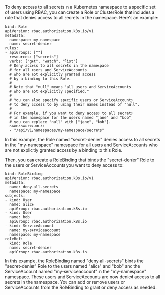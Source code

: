 To deny access to all secrets in a Kubernetes namespace to a specific set of users using RBAC, you can create a Role or ClusterRole that includes a rule that denies access to all secrets in the namespace. Here's an example:

```
kind: Role
apiVersion: rbac.authorization.k8s.io/v1
metadata:
  namespace: my-namespace
  name: secret-denier
rules:
- apiGroups: [""]
  resources: ["secrets"]
  verbs: ["get", "watch", "list"]
  # Deny access to all secrets in the namespace
  # for all users and ServiceAccounts
  # who are not explicitly granted access
  # by a binding to this Role.
  #
  # Note that "null" means "all users and ServiceAccounts
  # who are not explicitly specified."
  #
  # You can also specify specific users or ServiceAccounts
  # to deny access to by using their names instead of "null".
  #
  # For example, if you want to deny access to all secrets
  # in the namespace for the users named "jane" and "bob",
  # you can replace "null" with ["jane", "bob"].
  nonResourceURLs:
  - "/api/v1/namespaces/my-namespace/secrets"
```

In this example, the Role named "secret-denier" denies access to all secrets in the "my-namespace" namespace for all users and ServiceAccounts who are not explicitly granted access by a binding to this Role.

Then, you can create a RoleBinding that binds the "secret-denier" Role to the users or ServiceAccounts you want to deny access to:

```
kind: RoleBinding
apiVersion: rbac.authorization.k8s.io/v1
metadata:
  name: deny-all-secrets
  namespace: my-namespace
subjects:
- kind: User
  name: alice
  apiGroup: rbac.authorization.k8s.io
- kind: User
  name: bob
  apiGroup: rbac.authorization.k8s.io
- kind: ServiceAccount
  name: my-serviceaccount
  namespace: my-namespace
roleRef:
  kind: Role
  name: secret-denier
  apiGroup: rbac.authorization.k8s.io
```

In this example, the RoleBinding named "deny-all-secrets" binds the "secret-denier" Role to the users named "alice" and "bob" and the ServiceAccount named "my-serviceaccount" in the "my-namespace" namespace. These users and ServiceAccounts are now denied access to all secrets in the namespace. You can add or remove users or ServiceAccounts from the RoleBinding to grant or deny access as needed.
